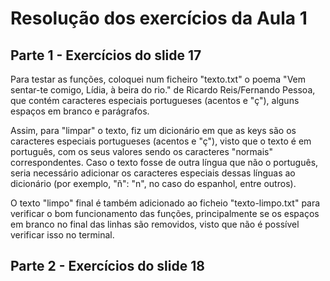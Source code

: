 # Resolução dos exercícios da Aula 1

## Parte 1 - Exercícios do slide 17

Para testar as funções, coloquei num ficheiro "texto.txt" o poema "Vem sentar-te comigo, Lídia, à beira do rio." de Ricardo Reis/Fernando Pessoa, que contém caracteres especiais portugueses (acentos e "ç"), alguns espaços em branco e parágrafos.

Assim, para "limpar" o texto, fiz um dicionário em que as keys são os caracteres especiais portugueses (acentos e "ç"), visto que o texto é em português, com os seus valores sendo os caracteres "normais" correspondentes. Caso o texto fosse de outra língua que não o português, seria necessário adicionar os caracteres especiais dessas línguas ao dicionário (por exemplo, "ñ": "n", no caso do espanhol, entre outros).

O texto "limpo" final é também adicionado ao ficheio "texto-limpo.txt" para verificar o bom funcionamento das funções, principalmente se os espaços em branco no final das linhas são removidos, visto que não é possível verificar isso no terminal.

## Parte 2 - Exercícios do slide 18